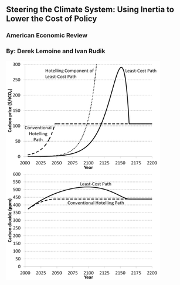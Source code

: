## Steering the Climate System: Using Inertia to Lower the Cost of Policy
### American Economic Review
### By: Derek Lemoine and Ivan Rudik
<a href="url"><img src="https://github.com/irudik/steering-the-climate-system/blob/master/T2_cprice.png" align="left" height="300" width="420" ></a> <a href="url"><img src="https://github.com/irudik/steering-the-climate-system/blob/master/T2_co2.png" align="left" height="300" width="420" ></a>
